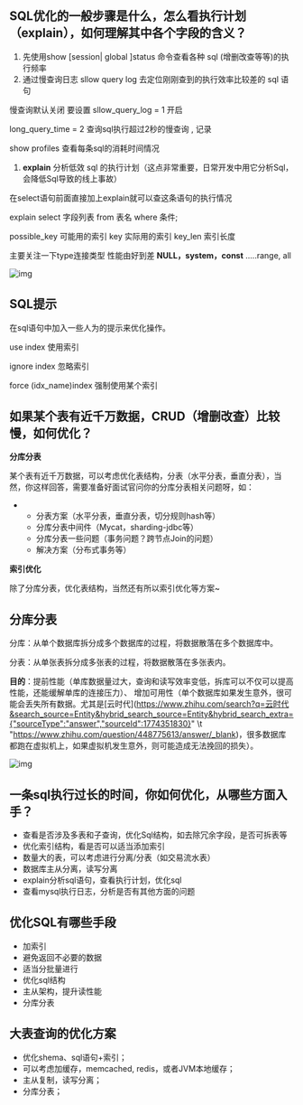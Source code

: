 ## SQL优化的一般步骤是什么，怎么看执行计划（explain），如何理解其中各个字段的含义？

1. 先使用show [session| global ]status 命令查看各种 sql (增删改查等等)的执行频率
2. 通过慢查询日志 sllow query log 去定位刚刚查到的执行效率比较差的 sql 语句

慢查询默认关闭 要设置  sllow_query_log = 1 开启

long_query_time = 2 查询sql执行超过2秒的慢查询 , 记录

show profiles 查看每条sql的消耗时间情况 

1. **explain** 分析低效 sql 的执行计划（这点非常重要，日常开发中用它分析Sql，会降低Sql导致的线上事故）

在select语句前面直接加上explain就可以查这条语句的执行情况

explain select 字段列表 from 表名 where 条件; 

possible_key 可能用的索引 key 实际用的索引 key_len 索引长度

主要关注一下type连接类型 性能由好到差 **NULL，system，const** .....range, all

![img](../assets/1648288698896-ae920791-9b65-4531-b60e-8085e8013830.png)

## SQL提示

在sql语句中加入一些人为的提示来优化操作。

use index 使用索引

ignore index 忽略索引

force (idx_name)index 强制使用某个索引

## 如果某个表有近千万数据，CRUD（增删改查）比较慢，如何优化？

**分库分表**

某个表有近千万数据，可以考虑优化表结构，分表（水平分表，垂直分表），当然，你这样回答，需要准备好面试官问你的分库分表相关问题呀，如：

- - 分表方案（水平分表，垂直分表，切分规则hash等）
  - 分库分表中间件（Mycat，sharding-jdbc等）
  - 分库分表一些问题（事务问题？跨节点Join的问题）
  - 解决方案（分布式事务等）

**索引优化**

除了分库分表，优化表结构，当然还有所以索引优化等方案~

## 分库分表

分库：从单个数据库拆分成多个数据库的过程，将数据散落在多个数据库中。

分表：从单张表拆分成多张表的过程，将数据散落在多张表内。

**目的**：提前性能（单库数据量过大，查询和读写效率变低，拆库可以不仅可以提高性能，还能缓解单库的连接压力）、 增加可用性（单个数据库如果发生意外，很可能会丢失所有数据。尤其是[云时代](https://www.zhihu.com/search?q=云时代&search_source=Entity&hybrid_search_source=Entity&hybrid_search_extra={"sourceType":"answer","sourceId":1774351830}" \t "https://www.zhihu.com/question/448775613/answer/_blank)，很多数据库都跑在虚拟机上，如果虚拟机发生意外，则可能造成无法挽回的损失）。

![img](../assets/1647149877490-99b67ae8-3793-45e2-b99c-2a70f8aa8485.jpeg)

## 一条sql执行过长的时间，你如何优化，从哪些方面入手？

- 查看是否涉及多表和子查询，优化Sql结构，如去除冗余字段，是否可拆表等
- 优化索引结构，看是否可以适当添加索引
- 数量大的表，可以考虑进行分离/分表（如交易流水表）
- 数据库主从分离，读写分离
- explain分析sql语句，查看执行计划，优化sql
- 查看mysql执行日志，分析是否有其他方面的问题

## 优化SQL有哪些手段

- 加索引
- 避免返回不必要的数据
- 适当分批量进行
- 优化sql结构
- 主从架构，提升读性能
- 分库分表

## 大表查询的优化方案

- 优化shema、sql语句+索引；
- 可以考虑加缓存，memcached, redis，或者JVM本地缓存；
- 主从复制，读写分离；
- 分库分表；